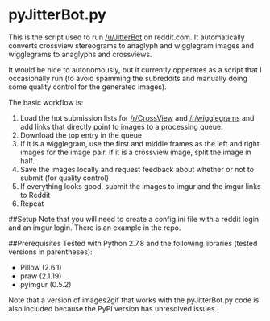 pyJitterBot.py
==========================

This is the script used to run [/u/JitterBot](https://www.reddit.com/user/JitterBot/) on reddit.com.  It automatically converts crossview stereograms to anaglyph and wigglegram images and wigglegrams to anaglyphs and crossviews.

It would be nice to autonomously, but it currently opperates as a script that I occasionally run (to avoid spamming the subreddits and manually doing some quality control for the generated images).

The basic workflow is:

 1. Load the hot submission lists for [/r/CrossView](https://www.reddit.com/r/CrossView) and [/r/wigglegrams](https://www.reddit.com/r/wigglegrams) and add links that directly point to images to a processing queue.
 2. Download the top entry in the queue
 3. If it is a wigglegram, use the first and middle frames as the left and right images for the image pair.  If it is a crossview image, split the image in half.
 4. Save the images locally and request feedback about whether or not to submit (for quality control)
 5. If everything looks good, submit the images to imgur and the imgur links to Reddit
 6. Repeat
 
##Setup
Note that you will need to create a config.ini file with a reddit login and an imgur login.  There is an example in the repo.
 
##Prerequisites
Tested with Python 2.7.8 and the following libraries (tested versions in parentheses):

  * Pillow (2.6.1)
  * praw (2.1.19)
  * pyimgur (0.5.2)

Note that a version of images2gif that works with the pyJitterBot.py code is also included because the PyPI version has unresolved issues. 
